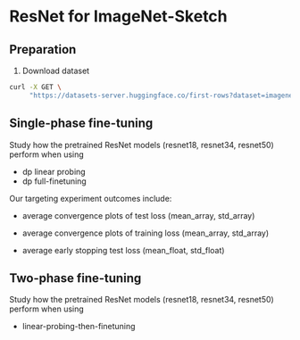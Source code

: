# ResNet for ImageNet-Sketch

## Preparation

1. Download dataset

```bash
curl -X GET \
     "https://datasets-server.huggingface.co/first-rows?dataset=imagenet_sketch&config=default&split=train"
```

## Single-phase fine-tuning

Study how the pretrained ResNet models (resnet18, resnet34, resnet50) perform when using

- dp linear probing
- dp full-finetuning

Our targeting experiment outcomes include:

- average convergence plots of test loss (mean_array, std_array)

- average convergence plots of training loss (mean_array, std_array)

- average early stopping test loss (mean_float, std_float)

## Two-phase fine-tuning

Study how the pretrained ResNet models (resnet18, resnet34, resnet50) perform when using

- linear-probing-then-finetuning
